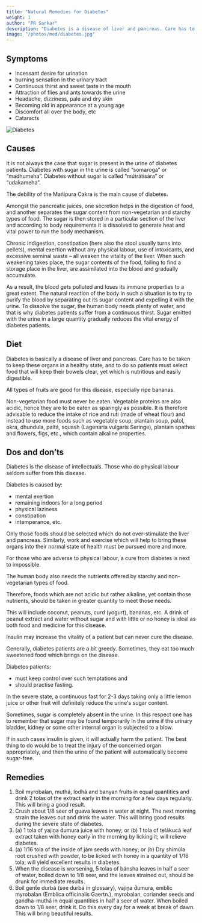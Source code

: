 ```yaml
---
title: "Natural Remedies for Diabetes"
weight: 1
author: "PR Sarkar"
description: "Diabetes is a disease of liver and pancreas. Care has to be taken to keep these organs in a healthy state, and to do so patients must select food that will keep their bowels clear, yet which is nutritious and easily digestible"
image: "/photos/med/diabetes.jpg"
---
```



## Symptoms

- Incessant desire for urination
- burning sensation in the urinary tract
- Continuous thirst and sweet taste in the mouth
- Attraction of flies and ants towards the urine
- Headache, dizziness, pale and dry skin
- Becoming old in appearance at a young age
- Discomfort all over the body, etc
- Cataracts

![Diabetes](/photos/med/diabetes.jpg)


## Causes

It is not always the case that sugar is present in the urine of diabetes patients. Diabetes with sugar in the urine is called “somaroga” or “madhumeha”. Diabetes without sugar is called “mútrátisára” or “udakameha”.

The debility of the Mańipura Cakra is the main cause of diabetes.

Amongst the pancreatic juices, one secretion helps in the digestion of food, and another separates the sugar content from non-vegetarian and starchy types of food. The sugar is then stored in a particular section of the liver and according to body requirements it is dissolved to generate heat and vital power to run the body mechanism. 

Chronic indigestion, constipation (here also the stool usually turns into pellets), mental exertion without any physical labour, use of intoxicants, and excessive seminal waste – all weaken the vitality of the liver. When such weakening takes place, the sugar contents of the food, failing to find a storage place in the liver, are assimilated into the blood and gradually accumulate. 

As a result, the blood gets polluted and loses its immune properties to a great extent. The natural reaction of the body in such a situation is to try to purify the blood by separating out its sugar content and expelling it with the urine. To dissolve the sugar, the human body needs plenty of water, and that is why diabetes patients suffer from a continuous thirst. Sugar emitted with the urine in a large quantity gradually reduces the vital energy of diabetes patients.

<!-- ## Treatment

Morning – Utkśepa Mudrá, Karmásana, Agnisára Mudrá, Upaviśt́a Ud́d́ayana Mudrá, Jánushirásana and Ágneyii Mudrá or Ágneyii Práńáyáma.
Evening – Yogamudrá, Diirgha Prańáma, Bhújauṋgásana, Pashcimottánásana, Bhastrikásana and Agnisára Mudrá. -->

## Diet

Diabetes is basically a disease of liver and pancreas. Care has to be taken to keep these organs in a healthy state, and to do so patients must select food that will keep their bowels clear, yet which is nutritious and easily digestible. 

All types of fruits are good for this disease, especially ripe bananas. 

Non-vegetarian food must never be eaten. Vegetable proteins are also acidic, hence they are to be eaten as sparingly as possible. It is therefore advisable to reduce the intake of rice and rut́i (made of wheat flour) and instead to use more foods such as vegetable soup, plantain soup, pat́ol, okra, dhundula, paltá, squash (Lagenaria vulgaris Seringe), plantain spathes and flowers, figs, etc., which contain alkaline properties.


## Dos and don’ts

Diabetes is the disease of intellectuals. Those who do physical labour seldom suffer from this disease.

Diabetes is caused by:
- mental exertion
- remaining indoors for a long period
- physical laziness
- constipation
- intemperance, etc.

Only those foods should be selected which do not over-stimulate the liver and pancreas. Similarly, work and exercise which will help to bring these organs into their normal state of health must be pursued more and more. 

For those who are adverse to physical labour, a cure from diabetes is next to impossible.

The human body also needs the nutrients offered by starchy and non-vegetarian types of food. 

Therefore, foods which are not acidic but rather alkaline, yet contain those nutrients, should be taken in greater quantity to meet those needs. 

This will include coconut, peanuts, curd (yogurt), bananas, etc. A drink of peanut extract and water without sugar and with little or no honey is ideal as both food and medicine for this disease.


Insulin may increase the vitality of a patient but can never cure the disease.

Generally, diabetes patients are a bit greedy. Sometimes, they eat too much sweetened food which brings on the disease. 

Diabetes patients:
- must keep control over such temptations and
- should practise fasting.

In the severe state, a continuous fast for 2-3 days taking only a little lemon juice or other fruit will definitely reduce the urine's sugar content.

Sometimes, sugar is completely absent in the urine. In this respect one has to remember that sugar may be found temporarily in the urine if the urinary bladder, kidney or some other internal organ is subjected to a blow. 

If in such cases insulin is given, it will actually harm the patient. The best thing to do would be to treat the injury of the concerned organ appropriately, and then the urine of the patient will automatically become sugar-free.


## Remedies

1. Boil myrobalan, muthá, lodhá and banyan fruits in equal quantities and drink 2 tolas of the extract early in the morning for a few days regularly. This will bring a good result.
2. Crush about 1/8 seer of guava leaves in water at night. The next morning strain the leaves out and drink the water. This will bring good results during the severe state of diabetes.
3. (a) 1 tola of yajiṋa d́umura juice with honey; or (b) 1 tola of telákucá leaf extract taken with honey early in the morning by licking it; will relieve diabetes.
4. (a) 1/16 tola of the inside of jám seeds with honey; or (b) Dry shimúla root crushed with powder, to be licked with honey in a quantity of 1/16 tola; will yield excellent results in diabetes.
5. When the disease is worsening, 5 tolas of bánsha leaves in half a seer of water, boiled down to 1/8 seer, and the leaves strained out, should be drunk for immediate results.
6. Boil gent́e durbá (see durbá in glossary), vajiṋa d́umura, emblic myrobalan (Emblica officinalis Gaertn.), myrobalan, coriander seeds and gandha-muthá in equal quantities in half a seer of water. When boiled down to 1/8 seer, drink it. Do this every day for a week at break of dawn. This will bring beautiful results.

<!-- 
Weakness of the Manipura chakra. Weakness of the liver from
- Chronic Indigestion
- Constipation 
- Mental exertion without physical labor
- Intoxicants
- Sperm wastage


## Diet

- Easy to digest food and fruits
  - **bananas**
  - peanut extract
  - patola
  - okra
  - dhundula
  - palta
  - squash 
  - banana heart
  - coconut
  - peanuts
  - yogurt
  - honey

## Do

- Fasting for 2 days on lemon juice  to reduce sugar in the blood 

## Remedies

- Myrobalan + banyan boiled 
- Crushed Guava leaves in water


## Avoid

- Hard to digest food
- Non-vegetarian food
- Acidic vegetable proteins
- Rice, wheat flour
 -->